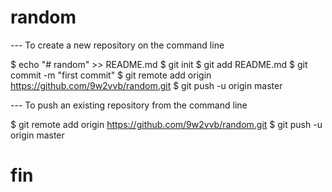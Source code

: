 # random

--- To create a new repository on the command line

$ echo "# random" >> README.md
$ git init
$ git add README.md
$ git commit -m "first commit"
$ git remote add origin https://github.com/9w2vvb/random.git
$ git push -u origin master

--- To push an existing repository from the command line

$ git remote add origin https://github.com/9w2vvb/random.git
$ git push -u origin master

# fin

